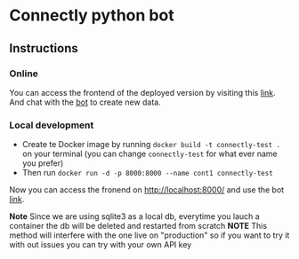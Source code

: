 # Connectly python bot

## Instructions

### Online
You can access the frontend of the deployed version by visiting this [link](https://orca-app-sx77z.ondigitalocean.app/).
And chat with the [bot](https://t.me/ConnectlyTestBot) to create new data.

### Local development
- Create te Docker image by running `docker build -t connectly-test .` on your terminal (you can change `connectly-test` for what ever name you prefer)
- Then run `docker run -d -p 8000:8000 --name cont1 connectly-test`

Now you can access the fronend on [http://localhost:8000/](http://localhost:8000/) and use the bot [link](https://t.me/ConnectlyTestBot).

 **Note** Since we are using sqlite3 as a local db, everytime you lauch a container the db will be deleted and restarted from scratch
**NOTE** This method will interfere with the one live on "production" so if you want to try it with out issues you can try with your own API key